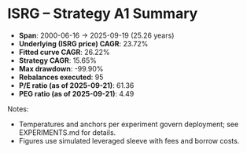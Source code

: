 # ISRG – Strategy A1 Summary

- **Span**: 2000-06-16 → 2025-09-19 (25.26 years)
- **Underlying (ISRG price) CAGR**: 23.72%
- **Fitted curve CAGR**: 26.22%
- **Strategy CAGR**: 15.65%
- **Max drawdown**: -99.90%
- **Rebalances executed**: 95
- **P/E ratio (as of 2025-09-21)**: 61.36
- **PEG ratio (as of 2025-09-21)**: 4.49

Notes:

- Temperatures and anchors per experiment govern deployment; see EXPERIMENTS.md for details.
- Figures use simulated leveraged sleeve with fees and borrow costs.


